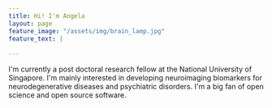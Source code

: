 ```yaml
---
title: Hi! I'm Angela
layout: page
feature_image: "/assets/img/brain_lamp.jpg"
feature_text: |
  
---
```

I'm currently a post doctoral research fellow at the National University of Singapore. I'm mainly interested in developing neuroimaging biomarkers for neurodegenerative diseases and psychiatric disorders. I'm a big fan of open science and open source software.
